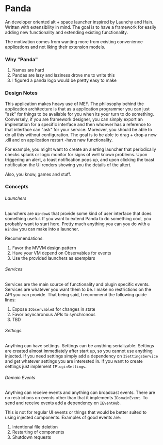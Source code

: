 # Panda
An developer oriented alt + space launcher inspired by Launchy and Hain. Written with extensibility in mind.
The goal is to have a framework for easily adding new functionality and extending existing functionality.

The motivation comes from wanting more from existing convenience applications and not liking their extension models.

### Why "Panda"
1. Names are hard
1. Pandas are lazy and laziness drove me to write this
1. I figured a panda logo would be pretty easy to make

### Design Notes
This application makes heavy use of MEF. The philosophy behind the application architecture is that as a
application programmer you can just "ask" for things to be available for you when its your turn to do something.
Conversely, if you are framework designer, you can simply export an implentation for a specific interface and then
whoever has a reference to that interface can "ask" for your service. Moreover, you should be able to do all this
without configuration. The goal is to be able to drag + drop a new .dll and on application restart -have new functionality.

For example, you might want to create an alerting launcher that periodically checks splunk or logic monitor
for signs of well known problems. Upon triggering an alert, a toast notification pops up, and upon clicking the 
toast notification the UI renders showing you the details of the altert.

Also, you know, games and stuff.

### Concepts
###### Launchers
Launchers are `Window`s that provide some kind of user interface that does something useful. If you want to extend 
Panda to do something cool, you probably want to start here. Pretty much anything you can you do with a `Window`
you can make into a launcher.

Recommendations:
1. Favor the MVVM design pattern
1. Have your VM depend on Observables for events
1. Use the provided launchers as exemplars


###### Services
Services are the main source of functionality and plugin specific events. Services are whatever you want them to be. 
I make no restrictions on the API you can provide. That being said, I recommend the following guide lines:

1. Expose `IObservable`s for changes in state
1. Favor asynchronous APIs to synchronous
1. TBD

###### Settings
Anything can have settings. Settings can be anything serializable. Settings are created almost immediately
after start up, so you cannot use anything injected. If you need settings simply add a dependency on `ISettingsService`
and get whatever settings you are interested in. If you want to create settings just implement `IPluginSettings`.

###### Domain Events
Anything can receive events and anything can broadcast events. There are no restrictions on events other
than that it implements `IDomainEvent`. To send and receive events add a dependency on `IEventHub`. 

This is not for regular UI events or things that would be better suited to using injected components. Examples
of good events are:
1. Intentional file deletion
1. Restarting of components
1. Shutdown requests















































